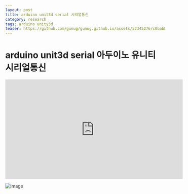 ```yaml
---
layout: post
title: arduino unit3d serial 시리얼통신
category: research
tags: arduino unity3d
teaser: https://github.com/gunug/gunug.github.io/assets/52345276/c0bab81d-0034-4dad-8784-e4532ab79430
---
```


# arduino unit3d serial 아두이노 유니티 시리얼통신

<iframe width="560" height="315" src="https://www.youtube.com/embed/uku84nPUXa8?si=M7Y5B4YrLqAJL-UD" title="YouTube video player" frameborder="0" allow="accelerometer; autoplay; clipboard-write; encrypted-media; gyroscope; picture-in-picture; web-share" allowfullscreen></iframe>

![image](https://github.com/gunug/gunug.github.io/assets/52345276/c0bab81d-0034-4dad-8784-e4532ab79430)
